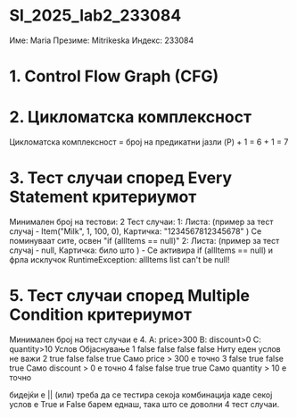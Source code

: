 # SI_2025_lab2_233084

Име: Maria
Презиме: Mitrikeska
Индекс: 233084

# 1. Control Flow Graph (CFG)

# 2. Цикломатска комплексност
Цикломатска комплексност = број на предикатни јазли (P) + 1 = 6 + 1 = 7

# 3. Тест случаи според Every Statement критериумот
Минимален број на тестови: 2
Тест случаи:
1: Листа: (пример за тест случај - Item("Milk", 1, 100, 0), Картичка: "1234567812345678" ) Се поминуваат сите, освен "if (allItems == null)"
2: Листа: (пример за тест случај - null, Картичка: било што ) - Се активира if (allItems == null) и фрла исклучок RuntimeException: allItems list can't be null!

# 5. Тест случаи според Multiple Condition критериумот
Минимален број на тест случаи е 4.
A: price>300	B: discount>0	C: quantity>10	Услов  	Објаснување
1	false        	false        	false	        false  	Ниту еден услов не важи
2	true	        false	        false       	true	  Само price > 300 е точно
3	false       	true	        false	        true   	Само discount > 0 е точно
4	false	        false	        true	        true  	Само quantity > 10 е точно

бидејќи е || (или) треба да се тестира секоја комбинација каде секој услов е True и False барем еднаш, така што се доволни 4 тест случаи.


